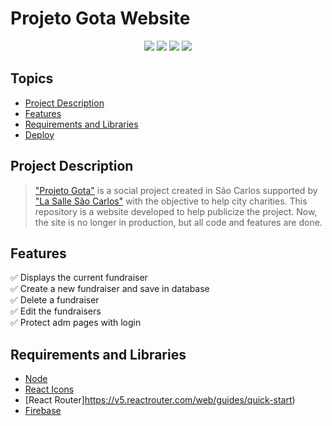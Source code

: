 # Projeto Gota Website

<p align="center">
  <img src="https://img.shields.io/static/v1?label=react&message=framework&color=blue&style=for-the-badge&logo=react"/>
  <img src="https://img.shields.io/static/v1?label=JavaScript&message=Main Technology&color=blue&style=for-the-badge&logo=javascript"/>
  <img src="https://img.shields.io/static/v1?label=Netlify&message=Deploy&color=blue&style=for-the-badge&logo=netlify"/>
  <img src="https://img.shields.io/static/v1?label=status&message=done&color=brightgreen&style=for-the-badge"/>
<p>

## Topics
- [Project Description](#project-description)
- [Features](#features)
- [Requirements and Libraries](#requirements-and-libraries)
- [Deploy](https://projetogota.netlify.app/)
  
## Project Description

> ["Projeto Gota"](https://www.instagram.com/projeto_gota_/) is a social project created in São Carlos supported by ["La Salle São Carlos"](https://www.lasalle.edu.br/saocarlos) with the objective to help city charities. This repository is a website developed to help publicize the project. Now, the site is no longer in production, but all code and features are done.
  
## Features
:white_check_mark: Displays the current fundraiser  
:white_check_mark: Create a new fundraiser and save in database  
:white_check_mark: Delete a fundraiser  
:white_check_mark: Edit the fundraisers  
:white_check_mark: Protect adm pages with login  
  
## Requirements and Libraries
- [Node](https://nodejs.org/en/)
- [React Icons](https://react-icons.github.io/react-icons/)
- [React Router]https://v5.reactrouter.com/web/guides/quick-start)
- [Firebase](https://firebase.google.com/)
